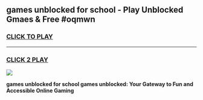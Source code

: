 
## games unblocked for school - Play Unblocked Gmaes & Free #oqmwn
<h3>
<a href="https://news.freeplayer.one?title=games_unblocked_for_school&ref=03M">CLICK TO PLAY</a></h3>
<hr>

<h3>
<a href="https://news.freeplayer.one?title=games_unblocked_for_school&ref=03M">CLICK 2 PLAY</a>
  
</h3>

<a href="https://news.freeplayer.one?title=games_unblocked_for_school&ref=03M"><img src="https://clearcache.store/games.png"></a>


**games unblocked for school games unblocked: Your Gateway to Fun and Accessible Online Gaming**

